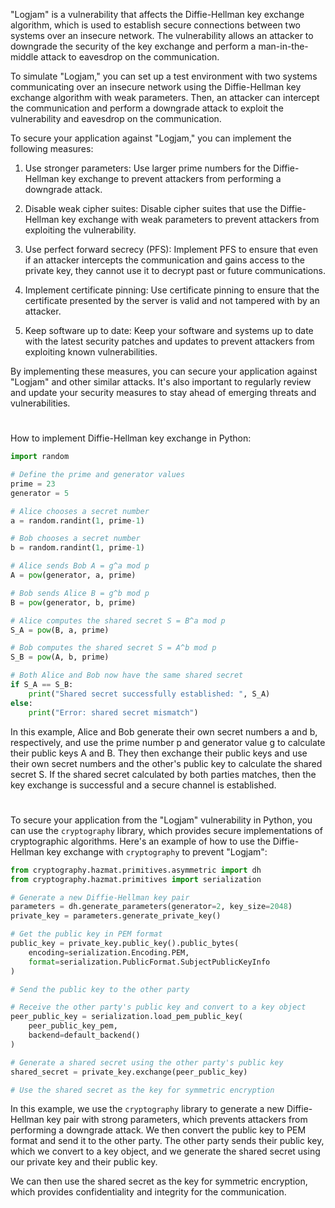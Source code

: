 "Logjam" is a vulnerability that affects the Diffie-Hellman key exchange algorithm, which is used to establish secure connections between two systems over an insecure network. The vulnerability allows an attacker to downgrade the security of the key exchange and perform a man-in-the-middle attack to eavesdrop on the communication.

To simulate "Logjam," you can set up a test environment with two systems communicating over an insecure network using the Diffie-Hellman key exchange algorithm with weak parameters. Then, an attacker can intercept the communication and perform a downgrade attack to exploit the vulnerability and eavesdrop on the communication.

To secure your application against "Logjam," you can implement the following measures:

1. Use stronger parameters: Use larger prime numbers for the Diffie-Hellman key exchange to prevent attackers from performing a downgrade attack.

2. Disable weak cipher suites: Disable cipher suites that use the Diffie-Hellman key exchange with weak parameters to prevent attackers from exploiting the vulnerability.

3. Use perfect forward secrecy (PFS): Implement PFS to ensure that even if an attacker intercepts the communication and gains access to the private key, they cannot use it to decrypt past or future communications.

4. Implement certificate pinning: Use certificate pinning to ensure that the certificate presented by the server is valid and not tampered with by an attacker.

5. Keep software up to date: Keep your software and systems up to date with the latest security patches and updates to prevent attackers from exploiting known vulnerabilities.

By implementing these measures, you can secure your application against "Logjam" and other similar attacks. It's also important to regularly review and update your security measures to stay ahead of emerging threats and vulnerabilities.

#

How to implement Diffie-Hellman key exchange in Python:
```py
import random

# Define the prime and generator values
prime = 23
generator = 5

# Alice chooses a secret number
a = random.randint(1, prime-1)

# Bob chooses a secret number
b = random.randint(1, prime-1)

# Alice sends Bob A = g^a mod p
A = pow(generator, a, prime)

# Bob sends Alice B = g^b mod p
B = pow(generator, b, prime)

# Alice computes the shared secret S = B^a mod p
S_A = pow(B, a, prime)

# Bob computes the shared secret S = A^b mod p
S_B = pow(A, b, prime)

# Both Alice and Bob now have the same shared secret
if S_A == S_B:
    print("Shared secret successfully established: ", S_A)
else:
    print("Error: shared secret mismatch")
```

In this example, Alice and Bob generate their own secret numbers a and b, respectively, and use the prime number p and generator value g to calculate their public keys A and B. They then exchange their public keys and use their own secret numbers and the other's public key to calculate the shared secret S. If the shared secret calculated by both parties matches, then the key exchange is successful and a secure channel is established.

#

To secure your application from the "Logjam" vulnerability in Python, you can use the `cryptography` library, which provides secure implementations of cryptographic algorithms. Here's an example of how to use the Diffie-Hellman key exchange with `cryptography` to prevent "Logjam":

```python
from cryptography.hazmat.primitives.asymmetric import dh
from cryptography.hazmat.primitives import serialization

# Generate a new Diffie-Hellman key pair
parameters = dh.generate_parameters(generator=2, key_size=2048)
private_key = parameters.generate_private_key()

# Get the public key in PEM format
public_key = private_key.public_key().public_bytes(
    encoding=serialization.Encoding.PEM,
    format=serialization.PublicFormat.SubjectPublicKeyInfo
)

# Send the public key to the other party

# Receive the other party's public key and convert to a key object
peer_public_key = serialization.load_pem_public_key(
    peer_public_key_pem,
    backend=default_backend()
)

# Generate a shared secret using the other party's public key
shared_secret = private_key.exchange(peer_public_key)

# Use the shared secret as the key for symmetric encryption

```

In this example, we use the `cryptography` library to generate a new Diffie-Hellman key pair with strong parameters, which prevents attackers from performing a downgrade attack. We then convert the public key to PEM format and send it to the other party. The other party sends their public key, which we convert to a key object, and we generate the shared secret using our private key and their public key. 

We can then use the shared secret as the key for symmetric encryption, which provides confidentiality and integrity for the communication.

